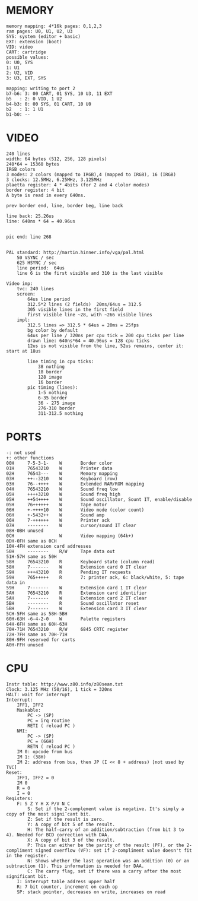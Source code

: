 # MEMORY
    memory mapping: 4*16k pages: 0,1,2,3
    ram pages: U0, U1, U2, U3
    SYS: system (editor + basic)
    EXT: extension (boot)
    VID: video
    CART: cartridge
    possible values:
    0: U0, SYS
    1: U1
    2: U2, VID
    3: U3, EXT, SYS
    
    mapping: writing to port 2
    b7-b6: 3: 00 CART, 01 SYS, 10 U3, 11 EXT
    b5   : 2: 0 VID, 1 U2
    b4-b3: 0: 00 SYS, 01 CART, 10 U0
    b2   : 1: 1 U1
    b1-b0: --

# VIDEO
    240 lines
    width: 64 bytes (512, 256, 128 pixels)
    240*64 = 15360 bytes
    IRGB colors
    3 modes: 2 colors (mapped to IRGB),4 (mapped to IRGB), 16 (IRGB)
    3 clocks: 12.5MHz, 6.25MHz, 3.125MHz
    plaetta register: 4 * 4bits (for 2 and 4 clolor modes)
    border register: 4 bit
    A byte is read in every 640ns.
    
    prev border end, line, border beg, line back
    
    line back: 25.26us
    line: 640ns * 64 = 40.96us
    
    
    pic end: line 268
    
    
    PAL standard: http://martin.hinner.info/vga/pal.html
        50 VSYNC / sec
        625 HSYNC / sec
        line period:  64us
        line 6 is the first visible and 310 is the last visible
        
    Video imp:
        tvc: 240 lines
        screen:
            64us line period
            312.5*2 lines (2 fields)  20ms/64us = 312.5
            305 visible lines in the first field
            first visible line ~28, with ~266 visible lines
        impl:
            312.5 lines => 312.5 * 64us = 20ms = 25fps
            bg color by default
            64us per line / 320ns per cpu tick = 200 cpu ticks per line
            drawn line: 640ns*64 = 40.96us = 128 cpu ticks
            12us is not visible from the line, 52us remains, center it: start at 18us
            
            line timing in cpu ticks:
                38 nothing
                18 border
                128 image
                16 border
            pic timing (lines):
                1-5 nothing
                6-35 border
                36 - 275 image
                276-310 border
                311-312.5 nothing
            
            
        
        
        
    
# PORTS
    -: not used
    +: other functions
    00H     7-5-3-1-    W       Border color
    01H     76543210    W       Printer data
    02H     76543---    W       Memory mapping
    03H     ++--3210    W       Keyboard (row)
    03H     76--++++    W       Extended RAM/ROM mapping
    04H     76543210    W       Sound freq low
    05H     ++++3210    W       Sound freq high
    05H     ++54++++    W       Sound oscillator, Sount IT, enable/disable
    05H     76++++++    W       Tape motor
    06H     +-++++10    W       Video mode (color count)
    06H     +-5432++    W       Sound amp
    06H     7-++++++    W       Printer ack
    07H     --------    W       cursor/sound IT clear
    08H-0BH unused
    0CH                 W       Video mapping (64k+)
    0DH-0FH same as 0CH
    10H-4FH extension card addresses
    50H     --------    R/W     Tape data out
    51H-57H same as 50H
    58H     76543210    R       Keyboard state (column read)
    58H     7-------    W       Extension card 0 IT clear
    59H     +++43210    R       Pending IT requests
    59H     765+++++    R       7: printer ack, 6: black/white, 5: tape data in
    59H     7-------    W       Extension card 1 IT clear
    5AH     76543210    R       Extension card identifier
    5AH     7-------    W       Extension card 2 IT clear
    5BH     --------    R       Sound oscillator reset
    5BH     7-------    W       Extension card 3 IT clear
    5CH-5FH same as 58H-5BH
    60H-63H -6-4-2-0    W       Palette registers
    64H-6FH same as 60H-63H
    70H-71H 76543210    R/W     6845 CRTC register
    72H-7FH same as 70H-71H
    80H-9FH reserved for carts
    A0H-FFH unused
    
    

# CPU
    Instr table: http://www.z80.info/z80sean.txt
    Clock: 3.125 MHz (50/16), 1 tick = 320ns
    HALT: wait for interrupt
    Interrupt:
        IFF1, IFF2
        Maskable:
            PC -> (SP)
            PC = irq routine
            RETI ( reload PC )
        NMI:
            PC -> (SP)
            PC = (66H)
            RETN ( reload PC )
        IM 0: opcode from bus
        IM 1: (38H)
        IM 2: address from bus, then JP (I << 8 + address) [not used by TVC]
    Reset:
        IFF1, IFF2 = 0
        IM 0
        R = 0
        I = 0
    Reqisters:
        F: S Z Y H X P/V N C
            S: Set if the 2-complement value is negative. It's simply a copy of the most signi¯cant bit.
            Z: Set if the result is zero.
            Y: A copy of bit 5 of the result.
            H: The half-carry of an addition/subtraction (from bit 3 to 4). Needed for BCD correction with DAA.
            X: A copy of bit 3 of the result.
            P: This can either be the parity of the result (PF), or the 2-compliment signed overflow (VF): set if 2-compliment value doesn't fit in the register.
            N: Shows whether the last operation was an addition (0) or an subtraction (1). This information is needed for DAA.
            C: The carry flag, set if there was a carry after the most significant bit.
        I: interrupt table address upper half
        R: 7 bit counter, increment on each op
        SP: stack pointer, decreases on write, increases on read
        
    
    